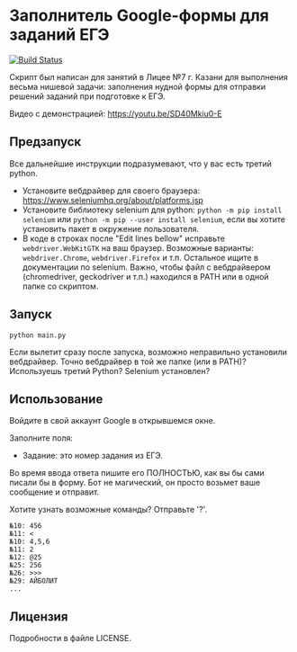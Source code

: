 # Заполнитель Google-формы для заданий ЕГЭ

[![Build Status](https://travis-ci.org/igoose1/fill-up-gforms-ege.svg?branch=master)](https://travis-ci.org/igoose1/fill-up-gforms-ege)

Скрипт был написан для занятий в Лицее №7 г. Казани для выполнения весьма нишевой задачи:
заполнения нудной формы для отправки решений заданий при подготовке к ЕГЭ.

Видео с демонстрацией: https://youtu.be/SD40Mkiu0-E

## Предзапуск

Все дальнейшие инструкции подразумевают, что у вас есть третий python.

* Установите вебдрайвер для своего браузера: https://www.seleniumhq.org/about/platforms.jsp
* Установите библиотеку selenium для python: `python -m pip install selenium` или `python -m pip --user install selenium`, если вы хотите установить пакет в окружение пользователя.
* В коде в строках после "Edit lines bellow" исправьте `webdriver.WebKitGTK` на ваш браузер. Возможные варианты: `webdriver.Chrome`, `webdriver.Firefox` и т.п. Остальное ищите в документации по selenium. Важно, чтобы файл с вебдрайвером (chromedriver, geckodriver и т.п.) находился в PATH или в одной папке со скриптом.

## Запуск

`python main.py`

Если вылетит сразу после запуска, возможно неправильно установили вебдрайвер. Точно вебдрайвер в той же папке (или в PATH)? Используешь третий Python? Selenium установлен?

## Использование

Войдите в свой аккаунт Google в открывшемся окне.

Заполните поля:

 * Задание: это номер задания из ЕГЭ.

Во время ввода ответа пишите его ПОЛНОСТЬЮ, как вы бы сами писали бы в форму. Бот не магический, он просто возьмет ваше сообщение и отправит.

Хотите узнать возможные команды? Отправьте '?'.

```
№10: 456
№11: <
№10: 4,5,6
№11: 2
№12: @25
№25: 256
№26: >>>
№29: АЙБОЛИТ
...
```

## Лицензия

Подробности в файле LICENSE.
